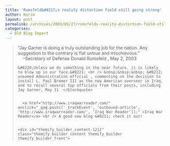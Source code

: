 ```yaml
---
title: 'Rumsfeld&#8217;s reality distortion field still going strong'
author: Kerim
layout: post
permalink: /archives/2003/05/27/rumsfelds-reality-distortion-field-still-going-strong/
categories:
  - Old Blog Import
---
```


>   &#8220;Jay Garner is doing a truly outstanding job for the nation. Any suggestion to the contrary is flat untrue and mischievous.&#8221; <br /> &nbsp;&nbsp;&nbsp; &#8211;Secretary of Defense Donald Rumsfeld , May 2, 2003  
>   
>   
>     &#8220;Unless we do something in the near future, it is likely to blow up in our face.&#8221; <br /> &nbsp;&nbsp;&nbsp; &#8212; unnamed Administration official , commenting on the decision to install L. Paul Bremer III as the new American overseer in Iraq, and to recall several top officials from their posts, including Jay Garner, May 11  </blockquote> 
>     
>     
>       <a href="http://www.iraqwarreader.com/" onclick="_gaq.push(['_trackEvent', 'outbound-article', 'http://www.iraqwarreader.com/', 'Iraq War Reader']);" >Iraq War Reader</a> <br /> A good new blog &#8211; check it out!
>     
>     
>     <div id="themify_builder_content-1212" class="themify_builder_content themify_builder themify_builder_front">
>
>     
>     
>    